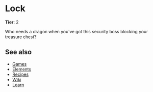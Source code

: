 # Lock

**Tier**: 2

Who needs a dragon when you've got this security boss blocking your treasure chest?

## See also

* [Games](/wiki/games)
* [Elements](/wiki/elements)
* [Recipes](/wiki/recipes)
* [Wiki](/wiki/index)
* [Learn](/learn/index)